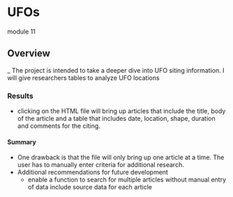 # UFOs
module 11
 ## Overview
  _ The project is intended to take a deeper dive into UFO siting information. I will give researchers tables to analyze UFO locations
### Results
 - clicking on the HTML file will bring up articles that include the title, body of the article and a table that includes date, location, shape, duration and comments for the citing.
 
 #### Summary
  - One drawback is that the file will only bring up one article at a time. The user has to manually enter criteria for additional research.
  - Additional recommendations for future development
    - enable a function to search for multiple articles without manual entry of data
     include source data for each article